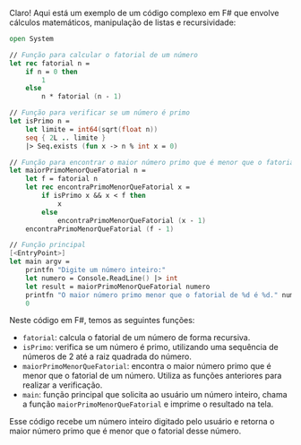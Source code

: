 Claro! Aqui está um exemplo de um código complexo em F# que envolve cálculos matemáticos, manipulação de listas e recursividade:

```fsharp
open System

// Função para calcular o fatorial de um número
let rec fatorial n =
    if n = 0 then
        1
    else
        n * fatorial (n - 1)

// Função para verificar se um número é primo
let isPrimo n =
    let limite = int64(sqrt(float n))
    seq { 2L .. limite }
    |> Seq.exists (fun x -> n % int x = 0)

// Função para encontrar o maior número primo que é menor que o fatorial de um número
let maiorPrimoMenorQueFatorial n =
    let f = fatorial n
    let rec encontraPrimoMenorQueFatorial x =
        if isPrimo x && x < f then
            x
        else
            encontraPrimoMenorQueFatorial (x - 1)
    encontraPrimoMenorQueFatorial (f - 1)

// Função principal
[<EntryPoint>]
let main argv =
    printfn "Digite um número inteiro:"
    let numero = Console.ReadLine() |> int
    let result = maiorPrimoMenorQueFatorial numero
    printfn "O maior número primo menor que o fatorial de %d é %d." numero result
    0
```

Neste código em F#, temos as seguintes funções:

- `fatorial`: calcula o fatorial de um número de forma recursiva.
- `isPrimo`: verifica se um número é primo, utilizando uma sequência de números de 2 até a raiz quadrada do número.
- `maiorPrimoMenorQueFatorial`: encontra o maior número primo que é menor que o fatorial de um número. Utiliza as funções anteriores para realizar a verificação.
- `main`: função principal que solicita ao usuário um número inteiro, chama a função `maiorPrimoMenorQueFatorial` e imprime o resultado na tela.

Esse código recebe um número inteiro digitado pelo usuário e retorna o maior número primo que é menor que o fatorial desse número.